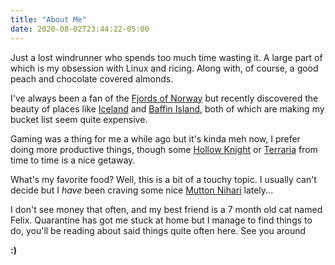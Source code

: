 ```yaml
---
title: "About Me"
date: 2020-08-02T23:44:22-05:00
---
```


Just a lost windrunner who spends too much time wasting it. A large part of which is my obsession with Linux and ricing. Along with, of course, a good peach and chocolate covered almonds.

I've always been a fan of the [Fjords of Norway](https://duckduckgo.com/?q=fjords+of+norway&iax=images&ia=images) but recently discovered the beauty of places like [Iceland](https://duckduckgo.com/?q=iceland+mountains&iax=images&ia=images) and [Baffin Island](https://duckduckgo.com/?q=baffin+island&iax=images&ia=images), both of which are making my bucket list seem quite expensive.

Gaming was a thing for me a while ago but it's kinda meh now, I prefer doing more productive things, though some [Hollow Knight](https://store.steampowered.com/app/367520/Hollow_Knight/) or [Terraria](https://store.steampowered.com/app/105600/Terraria/) from time to time is a nice getaway.

What's my favorite food? Well, this is a bit of a touchy topic. I usually can't decide but I *have* been craving some nice [Mutton Nihari](https://duckduckgo.com/?q=mutton+nihari&ia=images&iax=images) lately...

I don't see money that often, and my best friend is a 7 month old cat named Felix. Quarantine has got me stuck at home but I manage to find things to do, you'll be reading about said things quite often here. See you around

**:)**
